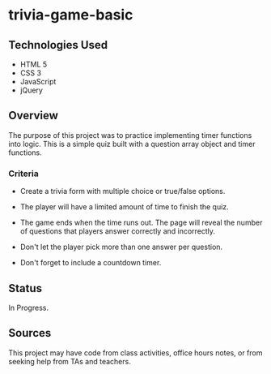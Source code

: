 # trivia-game-basic

## Technologies Used

- HTML 5
- CSS 3
- JavaScript
- jQuery

## Overview

The purpose of this project was to practice implementing timer functions into logic. This is a simple quiz built with a question array object and timer functions.

### Criteria

- Create a trivia form with multiple choice or true/false options.

- The player will have a limited amount of time to finish the quiz.

- The game ends when the time runs out. The page will reveal the number of questions that players answer correctly and incorrectly.

- Don't let the player pick more than one answer per question.

- Don't forget to include a countdown timer.

## Status

In Progress.

## Sources

This project may have code from class activities, office hours notes, or from seeking help from TAs and teachers.
